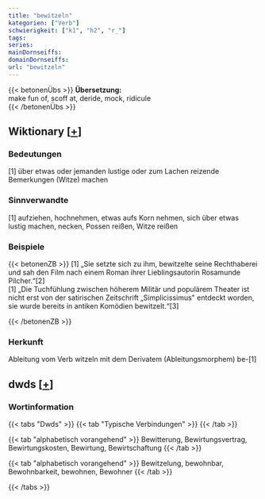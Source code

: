 ```yaml
---
title: "bewitzeln"
kategorien: ["Verb"]
schwierigkeit: ["k1", "h2", "r_"]
tags:
series:
mainDornseiffs:
domainDornseiffs:
url: "bewitzeln"
---
```


{{< betonenÜbs >}}
**Übersetzung:**  
make fun of, scoff at, deride, mock, ridicule  
{{< /betonenÜbs >}}

## Wiktionary [[+](https://de.wiktionary.org/wiki/bewitzeln)]

### Bedeutungen
[1] über etwas oder jemanden lustige oder zum Lachen reizende Bemerkungen (Witze) machen  

### Sinnverwandte
[1] aufziehen, hochnehmen, etwas aufs Korn nehmen, sich über etwas lustig machen, necken, Possen reißen, Witze reißen  

### Beispiele
{{< betonenZB >}}
[1] „Sie setzte sich zu ihm, bewitzelte seine Rechthaberei und sah den Film nach einem Roman ihrer Lieblingsautorin Rosamunde Pilcher.“[2]  
[1] „Die Tuchfühlung zwischen höherem Militär und populärem Theater ist nicht erst von der satirischen Zeitschrift „Simplicissimus" entdeckt worden, sie wurde bereits in antiken Komödien bewitzelt.“[3]  

{{< /betonenZB >}}
### Herkunft
Ableitung vom Verb witzeln mit dem Derivatem (Ableitungsmorphem) be-[1]  



## dwds [[+](https://www.dwds.de/wb/bewitzeln)]

### Wortinformation
{{< tabs "Dwds" >}}
{{< tab "Typische Verbindungen" >}}
{{< /tab >}}

{{< tab "alphabetisch vorangehend" >}}
Bewitterung, Bewirtungsvertrag, Bewirtungskosten, Bewirtung, Bewirtschaftung
{{< /tab >}}

{{< tab "alphabetisch vorangehend" >}}
Bewitzelung, bewohnbar, Bewohnbarkeit, bewohnen, Bewohner
{{< /tab >}}

{{< /tabs >}}

